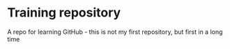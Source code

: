 # Training repository


A repo for learning GitHub - this is not my first repository, but first in a long time

